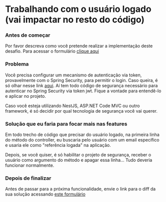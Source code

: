 # Trabalhando com o usuário logado (vai impactar no resto do código) 

### Antes de começar
Por favor descreva como você pretende realizar a implementação deste desafio. Para acessar o formulário [clique aqui](https://forms.gle/cmNZnUGtrfFAGnhu7)

### Problema

Você precisa configurar um mecanismo de autenticação via token, provavelmente com o Spring Security, para permitir o login. Caso queira, é só olhar nesse link [aqui](https://youtu.be/0I--CLsqC7w). Aí tem todo código de segurança necessário para autenticar no Spring Security via token jwt. Fique a vontade para entendê-lo e aplicar no projeto.

Caso você esteja utilizando NestJS, ASP.NET Code MVC ou outro framework, é só decidir por qual tecnologia de segurança você vai querer. 

### Solução que eu faria para focar mais nas features

Em todo trecho de código que precisar do usuário logado, na primeira linha do método do controller, eu buscaria pelo usuário com um email específico e usaria ele como "referência logada" na aplicação.

Depois, se você quiser, é só habilitar o projeto de segurança, receber o usuário como argumento do método e apagar essa linha... Tudo deveria funcionar normalmente.

### Depois de finalizar
Antes de passar para a próxima funcionalidade, envie o link para o diff da sua solução acessando [este formulário](https://forms.gle/zZBo1qpQioTUf5FK6)
